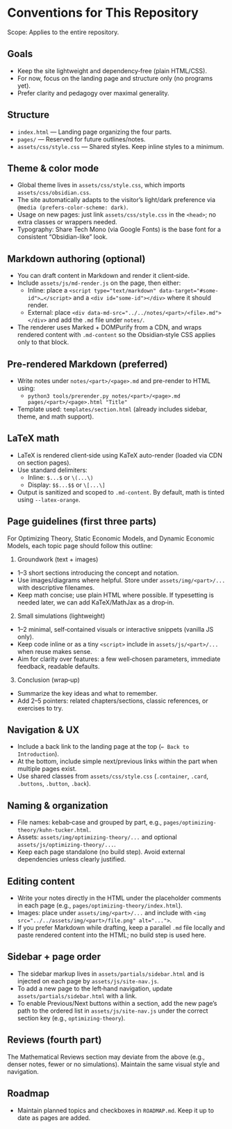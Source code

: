 Conventions for This Repository
===============================

Scope: Applies to the entire repository.

Goals
-----
- Keep the site lightweight and dependency‑free (plain HTML/CSS).
- For now, focus on the landing page and structure only (no programs yet).
- Prefer clarity and pedagogy over maximal generality.

Structure
---------
- `index.html` — Landing page organizing the four parts.
- `pages/` — Reserved for future outlines/notes.
- `assets/css/style.css` — Shared styles. Keep inline styles to a minimum.

Theme & color mode
------------------
- Global theme lives in `assets/css/style.css`, which imports `assets/css/obsidian.css`.
- The site automatically adapts to the visitor’s light/dark preference via `@media (prefers-color-scheme: dark)`.
- Usage on new pages: just link `assets/css/style.css` in the `<head>`; no extra classes or wrappers needed.
- Typography: Share Tech Mono (via Google Fonts) is the base font for a consistent “Obsidian-like” look.

Markdown authoring (optional)
-----------------------------
- You can draft content in Markdown and render it client‑side.
- Include `assets/js/md-render.js` on the page, then either:
  - Inline: place a `<script type="text/markdown" data-target="#some-id">…</script>` and a `<div id="some-id"></div>` where it should render.
  - External: place `<div data-md-src="../../notes/<part>/<file>.md"></div>` and add the `.md` file under `notes/`.
- The renderer uses Marked + DOMPurify from a CDN, and wraps rendered content with `.md-content` so the Obsidian‑style CSS applies only to that block.

Pre-rendered Markdown (preferred)
---------------------------------
- Write notes under `notes/<part>/<page>.md` and pre-render to HTML using:
  - `python3 tools/prerender.py notes/<part>/<page>.md pages/<part>/<page>.html "Title"`
- Template used: `templates/section.html` (already includes sidebar, theme, and math support).

LaTeX math
----------
- LaTeX is rendered client‑side using KaTeX auto-render (loaded via CDN on section pages).
- Use standard delimiters:
  - Inline: `$...$` or `\(...\)`
  - Display: `$$...$$` or `\[...\]`
- Output is sanitized and scoped to `.md-content`. By default, math is tinted using `--latex-orange`.

Page guidelines (first three parts)
----------------------------------
For Optimizing Theory, Static Economic Models, and Dynamic Economic Models, each topic page should follow this outline:

1) Groundwork (text + images)
- 1–3 short sections introducing the concept and notation.
- Use images/diagrams where helpful. Store under `assets/img/<part>/...` with descriptive filenames.
- Keep math concise; use plain HTML where possible. If typesetting is needed later, we can add KaTeX/MathJax as a drop‑in.

2) Small simulations (lightweight)
- 1–2 minimal, self‑contained visuals or interactive snippets (vanilla JS only).
- Keep code inline or as a tiny `<script>` include in `assets/js/<part>/...` when reuse makes sense.
- Aim for clarity over features: a few well‑chosen parameters, immediate feedback, readable defaults.

3) Conclusion (wrap‑up)
- Summarize the key ideas and what to remember.
- Add 2–5 pointers: related chapters/sections, classic references, or exercises to try.

Navigation & UX
---------------
- Include a back link to the landing page at the top (`← Back to Introduction`).
- At the bottom, include simple next/previous links within the part when multiple pages exist.
- Use shared classes from `assets/css/style.css` (`.container`, `.card`, `.buttons`, `.button`, `.back`).

Naming & organization
---------------------
- File names: kebab‑case and grouped by part, e.g., `pages/optimizing-theory/kuhn-tucker.html`.
- Assets: `assets/img/optimizing-theory/...` and optional `assets/js/optimizing-theory/...`.
- Keep each page standalone (no build step). Avoid external dependencies unless clearly justified.

Editing content
---------------
- Write your notes directly in the HTML under the placeholder comments in each page (e.g., `pages/optimizing-theory/index.html`).
- Images: place under `assets/img/<part>/...` and include with `<img src="../../assets/img/<part>/file.png" alt="...">`.
- If you prefer Markdown while drafting, keep a parallel `.md` file locally and paste rendered content into the HTML; no build step is used here.

Sidebar + page order
--------------------
- The sidebar markup lives in `assets/partials/sidebar.html` and is injected on each page by `assets/js/site-nav.js`.
- To add a new page to the left‑hand navigation, update `assets/partials/sidebar.html` with a link.
- To enable Previous/Next buttons within a section, add the new page’s path to the ordered list in `assets/js/site-nav.js` under the correct section key (e.g., `optimizing-theory`).

Reviews (fourth part)
---------------------
The Mathematical Reviews section may deviate from the above (e.g., denser notes, fewer or no simulations). Maintain the same visual style and navigation.

Roadmap
-------
- Maintain planned topics and checkboxes in `ROADMAP.md`. Keep it up to date as pages are added.

